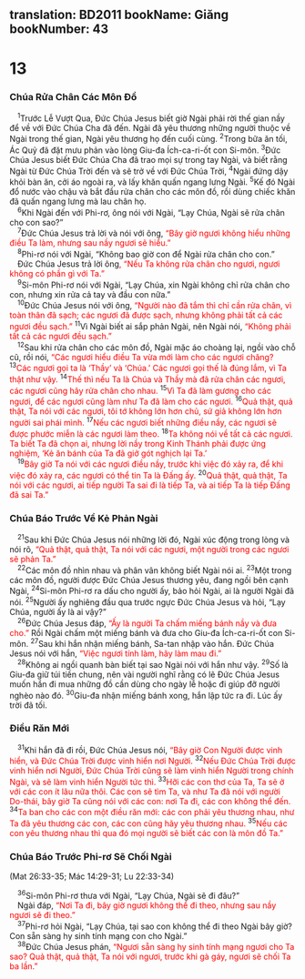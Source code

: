 translation: BD2011
bookName: Giăng 
bookNumber: 43
-------

<div class="title"><h1>13</h1><h3>Chúa Rửa Chân Các Môn Ðồ</h3></div>
<span class="verse gi_13_1"> <sup>1</sup>Trước Lễ Vượt Qua, Ðức Chúa Jesus biết giờ Ngài phải rời thế gian nầy để về với Ðức Chúa Cha đã đến. Ngài đã yêu thương những người thuộc về Ngài trong thế gian, Ngài yêu thương họ đến cuối cùng. </span>
<span class="verse gi_13_2"><sup>2</sup>Trong bữa ăn tối, Ác Quỷ đã đặt mưu phản vào lòng Giu-đa Ích-ca-ri-ốt con Si-môn. </span>
<span class="verse gi_13_3"><sup>3</sup>Ðức Chúa Jesus biết Ðức Chúa Cha đã trao mọi sự trong tay Ngài, và biết rằng Ngài từ Ðức Chúa Trời đến và sẽ trở về với Ðức Chúa Trời, </span>
<span class="verse gi_13_4"><sup>4</sup>Ngài đứng dậy khỏi bàn ăn, cởi áo ngoài ra, và lấy khăn quấn ngang lưng Ngài. </span>
<span class="verse gi_13_5"><sup>5</sup>Kế đó Ngài đổ nước vào chậu và bắt đầu rửa chân cho các môn đồ, rồi dùng chiếc khăn đã quấn ngang lưng mà lau chân họ.<br/></span>
<span class="verse gi_13_6"> <sup>6</sup>Khi Ngài đến với Phi-rơ, ông nói với Ngài, “Lạy Chúa, Ngài sẽ rửa chân cho con sao?”<br/></span>
<span class="verse gi_13_7"> <sup>7</sup>Ðức Chúa Jesus trả lời và nói với ông, <font color="red">“Bây giờ ngươi không hiểu những điều Ta làm, nhưng sau nầy ngươi sẽ hiểu.”</font><br/></span>
<span class="verse gi_13_8"> <sup>8</sup>Phi-rơ nói với Ngài, “Không bao giờ con để Ngài rửa chân cho con.”<br/> Ðức Chúa Jesus trả lời ông<font color="red">, “Nếu Ta không rửa chân cho ngươi, ngươi không có phần gì với Ta.”</font><br/></span>
<span class="verse gi_13_9"> <sup>9</sup>Si-môn Phi-rơ nói với Ngài, “Lạy Chúa, xin Ngài không chỉ rửa chân cho con, nhưng xin rửa cả tay và đầu con nữa.”<br/></span>
<span class="verse gi_13_10"> <sup>10</sup>Ðức Chúa Jesus nói với ông, <font color="red">“Người nào đã tắm thì chỉ cần rửa chân, vì toàn thân đã sạch; các ngươi đã được sạch, nhưng không phải tất cả các ngươi đều sạch.” </font></span>
<span class="verse gi_13_11"><sup>11</sup>Vì Ngài biết ai sắp phản Ngài, nên Ngài nói, <font color="red">“Không phải tất cả các ngươi đều sạch.”</font><br/></span>
<span class="verse gi_13_12"> <sup>12</sup>Sau khi rửa chân cho các môn đồ, Ngài mặc áo choàng lại, ngồi vào chỗ cũ, rồi nói, <font color="red">“Các ngươi hiểu điều Ta vừa mới làm cho các ngươi chăng? </font></span>
<span class="verse gi_13_13"><sup>13</sup><font color="red">Các ngươi gọi ta là ‘Thầy’ và ‘Chúa.’ Các ngươi gọi thế là đúng lắm, vì Ta thật như vậy. </font></span>
<span class="verse gi_13_14"><sup>14</sup><font color="red">Thế thì nếu Ta là Chúa và Thầy mà đã rửa chân các ngươi, các ngươi cũng hãy rửa chân cho nhau. </font></span>
<span class="verse gi_13_15"><sup>15</sup><font color="red">Vì Ta đã làm gương cho các ngươi, để các ngươi cũng làm như Ta đã làm cho các ngươi. </font></span>
<span class="verse gi_13_16"><sup>16</sup><font color="red">Quả thật, quả thật, Ta nói với các ngươi, tôi tớ không lớn hơn chủ, sứ giả không lớn hơn người sai phái mình. </font></span>
<span class="verse gi_13_17"><sup>17</sup><font color="red">Nếu các ngươi biết những điều nầy, các ngươi sẽ được phước miễn là các ngươi làm theo. </font></span>
<span class="verse gi_13_18"><sup>18</sup><font color="red">Ta không nói về tất cả các ngươi. Ta biết Ta đã chọn ai, nhưng lời nầy trong Kinh Thánh phải được ứng nghiệm, ‘Kẻ ăn bánh của Ta đã giở gót nghịch lại Ta.’ </font><br/></span>
<span class="verse gi_13_19"> <sup>19</sup><font color="red">Bây giờ Ta nói với các ngươi điều nầy, trước khi việc đó xảy ra, để khi việc đó xảy ra, các ngươi có thể tin Ta là Ðấng ấy. </font></span>
<span class="verse gi_13_20"><sup>20</sup><font color="red">Quả thật, quả thật, Ta nói với các ngươi, ai tiếp người Ta sai đi là tiếp Ta, và ai tiếp Ta là tiếp Ðấng đã sai Ta.”</font><br/></span>
<div class="title"><h3>Chúa Báo Trước Về Kẻ Phản Ngài</h3></div>
<span class="verse gi_13_21"> <sup>21</sup>Sau khi Ðức Chúa Jesus nói những lời đó, Ngài xúc động trong lòng và nói rõ, <font color="red">“Quả thật, quả thật, Ta nói với các ngươi, một người trong các ngươi sẽ phản Ta.”</font><br/></span>
<span class="verse gi_13_22"> <sup>22</sup>Các môn đồ nhìn nhau và phân vân không biết Ngài nói ai. </span>
<span class="verse gi_13_23"><sup>23</sup>Một trong các môn đồ, người được Ðức Chúa Jesus thương yêu, đang ngồi bên cạnh Ngài, </span>
<span class="verse gi_13_24"><sup>24</sup>Si-môn Phi-rơ ra dấu cho người ấy, bảo hỏi Ngài, ai là người Ngài đã nói. </span>
<span class="verse gi_13_25"><sup>25</sup>Người ấy nghiêng đầu qua trước ngực Ðức Chúa Jesus và hỏi, “Lạy Chúa, người ấy là ai vậy?”<br/></span>
<span class="verse gi_13_26"> <sup>26</sup>Ðức Chúa Jesus đáp, <font color="red">“Ấy là người Ta chấm miếng bánh nầy và đưa cho.”</font> Rồi Ngài chấm một miếng bánh và đưa cho Giu-đa Ích-ca-ri-ốt con Si-môn. </span>
<span class="verse gi_13_27"><sup>27</sup>Sau khi hắn nhận miếng bánh, Sa-tan nhập vào hắn. Ðức Chúa Jesus nói với hắn, <font color="red">“Việc ngươi tính làm, hãy làm mau đi.”</font><br/></span>
<span class="verse gi_13_28"> <sup>28</sup>Không ai ngồi quanh bàn biết tại sao Ngài nói với hắn như vậy. </span>
<span class="verse gi_13_29"><sup>29</sup>Số là Giu-đa giữ túi tiền chung, nên vài người nghĩ rằng có lẽ Ðức Chúa Jesus muốn hắn đi mua những đồ cần dùng cho ngày lễ hoặc đi giúp đỡ người nghèo nào đó. </span>
<span class="verse gi_13_30"><sup>30</sup>Giu-đa nhận miếng bánh xong, hắn lập tức ra đi. Lúc ấy trời đã tối.<br/></span>
<div class="title"><h3>Ðiều Răn Mới</h3></div>
<span class="verse gi_13_31"> <sup>31</sup>Khi hắn đã đi rồi, Ðức Chúa Jesus nói, <font color="red">“Bây giờ Con Người được vinh hiển, và Ðức Chúa Trời được vinh hiển nơi Người. </font></span>
<span class="verse gi_13_32"><sup>32</sup><font color="red">Nếu Ðức Chúa Trời được vinh hiển nơi Người, Ðức Chúa Trời cũng sẽ làm vinh hiển Người trong chính Ngài, và sẽ làm vinh hiển Người tức thì. </font></span>
<span class="verse gi_13_33"><sup>33</sup><font color="red">Hỡi các con thơ của Ta, Ta sẽ ở với các con ít lâu nữa thôi. Các con sẽ tìm Ta, và như Ta đã nói với người Do-thái, bây giờ Ta cũng nói với các con: nơi Ta đi, các con không thể đến. </font></span>
<span class="verse gi_13_34"><sup>34</sup><font color="red">Ta ban cho các con một điều răn mới: các con phải yêu thương nhau, như Ta đã yêu thương các con, các con cũng hãy yêu thương nhau. </font></span>
<span class="verse gi_13_35"><sup>35</sup><font color="red">Nếu các con yêu thương nhau thì qua đó mọi người sẽ biết các con là môn đồ Ta.”</font><br/></span>
<div class="title"><h3>Chúa Báo Trước Phi-rơ Sẽ Chối Ngài</h3><p>(Mat 26:33-35; Mác 14:29-31; Lu 22:33-34)</p></div>
<span class="verse gi_13_36"> <sup>36</sup>Si-môn Phi-rơ thưa với Ngài, “Lạy Chúa, Ngài sẽ đi đâu?”<br/> Ngài đáp, <font color="red">“Nơi Ta đi, bây giờ ngươi không thể đi theo, nhưng sau nầy ngươi sẽ đi theo.”</font><br/></span>
<span class="verse gi_13_37"> <sup>37</sup>Phi-rơ hỏi Ngài, “Lạy Chúa, tại sao con không thể đi theo Ngài bây giờ? Con sẵn sàng hy sinh tính mạng con cho Ngài.”<br/></span>
<span class="verse gi_13_38"> <sup>38</sup>Ðức Chúa Jesus phán, <font color="red">“Ngươi sẵn sàng hy sinh tính mạng ngươi cho Ta sao? Quả thật, quả thật, Ta nói với ngươi, trước khi gà gáy, ngươi sẽ chối Ta ba lần.”</font><br/></span>
